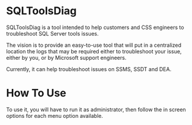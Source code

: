 # SQLToolsDiag
 SQLToolsDiag is a tool intended to help customers and CSS engineers to troubleshoot SQL Server tools issues.
 
The vision is to provide an easy-to-use tool that will put in a centralized location the logs that may be required either to troubleshoot your issue, either by you, or by Microsoft support engineers.


Currently, it can help troubleshoot issues on SSMS, SSDT and DEA.

# How To Use

To use it, you will have to run it as administrator, then follow the in screen options for each menu option available.
